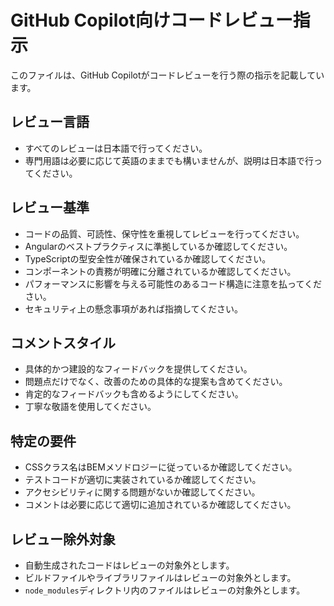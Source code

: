 # GitHub Copilot向けコードレビュー指示

このファイルは、GitHub Copilotがコードレビューを行う際の指示を記載しています。

## レビュー言語

- すべてのレビューは日本語で行ってください。
- 専門用語は必要に応じて英語のままでも構いませんが、説明は日本語で行ってください。

## レビュー基準

- コードの品質、可読性、保守性を重視してレビューを行ってください。
- Angularのベストプラクティスに準拠しているか確認してください。
- TypeScriptの型安全性が確保されているか確認してください。
- コンポーネントの責務が明確に分離されているか確認してください。
- パフォーマンスに影響を与える可能性のあるコード構造に注意を払ってください。
- セキュリティ上の懸念事項があれば指摘してください。

## コメントスタイル

- 具体的かつ建設的なフィードバックを提供してください。
- 問題点だけでなく、改善のための具体的な提案も含めてください。
- 肯定的なフィードバックも含めるようにしてください。
- 丁寧な敬語を使用してください。

## 特定の要件

- CSSクラス名はBEMメソドロジーに従っているか確認してください。
- テストコードが適切に実装されているか確認してください。
- アクセシビリティに関する問題がないか確認してください。
- コメントは必要に応じて適切に追加されているか確認してください。

## レビュー除外対象

- 自動生成されたコードはレビューの対象外とします。
- ビルドファイルやライブラリファイルはレビューの対象外とします。
- `node_modules`ディレクトリ内のファイルはレビューの対象外とします。
